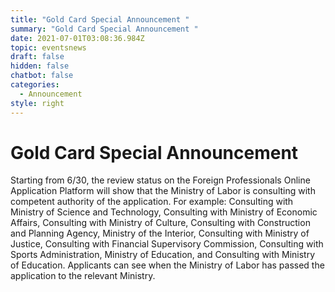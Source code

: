 ```yaml
---
title: "Gold Card Special Announcement "
summary: "Gold Card Special Announcement "
date: 2021-07-01T03:08:36.984Z
topic: eventsnews
draft: false
hidden: false
chatbot: false
categories:
  - Announcement
style: right
---
```

# Gold Card Special Announcement 

Starting from 6/30, the review status on the Foreign Professionals Online Application Platform will show that the Ministry of Labor is consulting with competent authority of the application. For example: Consulting with Ministry of Science and Technology, Consulting with Ministry of Economic Affairs, Consulting with Ministry of Culture, Consulting with Construction and Planning Agency, Ministry of the Interior, Consulting with Ministry of Justice, Consulting with Financial Supervisory Commission, Consulting with Sports Administration, Ministry of Education, and Consulting with Ministry of Education. Applicants can see when the Ministry of Labor has passed the application to the relevant Ministry.